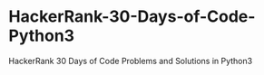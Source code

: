 # HackerRank-30-Days-of-Code-Python3


HackerRank 30 Days of Code Problems and Solutions in Python3
